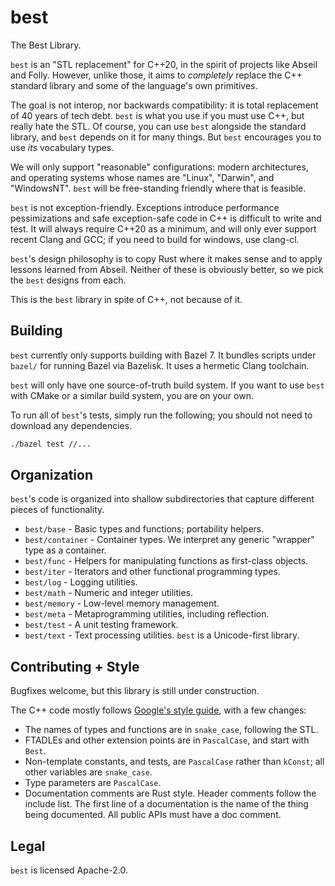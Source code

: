 # best

The Best Library.

`best` is an "STL replacement" for C++20, in the spirit of projects like Abseil
and Folly. However, unlike those, it aims to _completely_ replace the C++
standard library and some of the language's own primitives.

The goal is not interop, nor backwards compatibility: it is total replacement of
40 years of tech debt. `best` is what you use if you must use C++, but really
hate the STL. Of course, you can use `best` alongside the standard library, and
`best` depends on it for many things. But `best` encourages you to use _its_
vocabulary types.

We will only support "reasonable" configurations: modern architectures, and
operating systems whose names are "Linux", "Darwin", and "WindowsNT". `best`
will be free-standing friendly where that is feasible.

`best` is not exception-friendly. Exceptions introduce performance
pessimizations and safe exception-safe code in C++ is difficult to write and
test. It will always require C++20 as a minimum, and will only ever support
recent Clang and GCC; if you need to build for windows, use clang-cl.

`best`'s design philosophy is to copy Rust where it makes sense and to apply
lessons learned from Abseil. Neither of these is obviously better, so we pick
the `best` designs from each.

This is the `best` library in spite of C++, not because of it.

## Building

`best` currently only supports building with Bazel 7. It bundles scripts under
`bazel/` for running Bazel via Bazelisk. It uses a hermetic Clang toolchain.

`best` will only have one source-of-truth build system. If you want to use
`best` with CMake or a similar build system, you are on your own.

To run all of `best`'s tests, simply run the following; you should not need to
download any dependencies.

```sh
./bazel test //...
```

## Organization

`best`'s code is organized into shallow subdirectories that capture different
pieces of functionality.

- `best/base` - Basic types and functions; portability helpers.
- `best/container` - Container types. We interpret any generic "wrapper" type as
  a container.
- `best/func` - Helpers for manipulating functions as first-class objects.
- `best/iter` - Iterators and other functional programming types.
- `best/log` - Logging utilities.
- `best/math` - Numeric and integer utilities.
- `best/memory` - Low-level memory management.
- `best/meta` - Metaprogramming utilities, including reflection.
- `best/test` - A unit testing framework.
- `best/text` - Text processing utilities. `best` is a Unicode-first library.

## Contributing + Style

Bugfixes welcome, but this library is still under construction.

The C++ code mostly follows
[Google's style guide](https://google.github.io/styleguide/cppguide.html), with
a few changes:

- The names of types and functions are in `snake_case`, following the STL.
- FTADLEs and other extension points are in `PascalCase`, and start with `Best`.
- Non-template constants, and tests, are `PascalCase` rather than `kConst`; all
  other variables are `snake_case`.
- Type parameters are `PascalCase`.
- Documentation comments are Rust style. Header comments follow the include
  list. The first line of a documentation is the name of the thing being
  documented. All public APIs must have a doc comment.

## Legal

`best` is licensed Apache-2.0.
